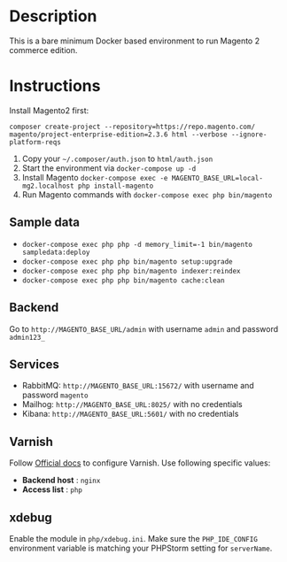 # Description
This is a bare minimum Docker based environment to run Magento 2 commerce edition.

# Instructions
Install Magento2 first:
```
composer create-project --repository=https://repo.magento.com/ magento/project-enterprise-edition=2.3.6 html --verbose --ignore-platform-reqs
```
1. Copy your `~/.composer/auth.json` to `html/auth.json`
1. Start the environment via  `docker-compose up -d`
1. Install Magento `docker-compose exec -e MAGENTO_BASE_URL=local-mg2.localhost php install-magento` 
1. Run Magento commands with  `docker-compose exec php bin/magento`

## Sample data
* `docker-compose exec php php -d memory_limit=-1 bin/magento sampledata:deploy`
* `docker-compose exec php php bin/magento setup:upgrade`
* `docker-compose exec php php bin/magento indexer:reindex`
* `docker-compose exec php php bin/magento cache:clean`

## Backend
Go to `http://MAGENTO_BASE_URL/admin` with username `admin` and password `admin123_`

## Services
* RabbitMQ: `http://MAGENTO_BASE_URL:15672/` with username and password `magento`
* Mailhog: `http://MAGENTO_BASE_URL:8025/` with no credentials
* Kibana: `http://MAGENTO_BASE_URL:5601/` with no credentials

## Varnish
Follow [Official docs](https://devdocs.magento.com/guides/v2.4/config-guide/varnish/config-varnish-magento.html) to configure
Varnish. Use following specific values:

* **Backend host** : `nginx`
* **Access list** : `php`

## xdebug
Enable the module in `php/xdebug.ini`. Make sure the `PHP_IDE_CONFIG` environment variable is matching your PHPStorm 
setting for `serverName`.